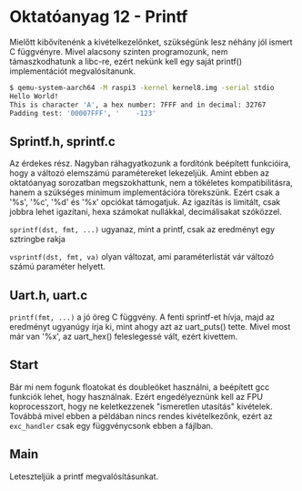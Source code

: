Oktatóanyag 12 - Printf
=======================

Mielőtt kibővítenénk a kivételkezelőnket, szükségünk lesz néhány jól ismert C függvényre. Mivel alacsony szinten
programozunk, nem támaszkodhatunk a libc-re, ezért nekünk kell egy saját printf() implementációt megvalósítanunk.

```sh
$ qemu-system-aarch64 -M raspi3 -kernel kernel8.img -serial stdio
Hello World!
This is character 'A', a hex number: 7FFF and in decimal: 32767
Padding test: '00007FFF', '    -123'
```

Sprintf.h, sprintf.c
--------------------

Az érdekes rész. Nagyban ráhagyatkozunk a fordítónk beépített funkcióira, hogy a változó elemszámú paramétereket
lekezeljük. Amint ebben az oktatóanyag sorozatban megszokhattunk, nem a tökéletes kompatibilitásra, hanem a
szükséges minimum implementációra törekszünk. Ezért csak a '%s', '%c', '%d' és '%x' opciókat támogatjuk. Az
igazítás is limitált, csak jobbra lehet igazítani, hexa számokat nullákkal, decimálisakat szóközzel.

`sprintf(dst, fmt, ...)` ugyanaz, mint a printf, csak az eredményt egy sztringbe rakja

`vsprintf(dst, fmt, va)` olyan változat, ami paraméterlistát vár változó számú paraméter helyett.


Uart.h, uart.c
-------------

`printf(fmt, ...)` a jó öreg C függvény. A fenti sprintf-et hívja, majd az eredményt ugyanúgy írja ki, mint
ahogy azt az uart_puts() tette. Mivel most már van '%x', az uart_hex() feleslegessé vált, ezért kivettem.

Start
-----

Bár mi nem fogunk floatokat és doubleöket használni, a beépített gcc funkciók lehet, hogy használnak. Ezért
engedélyeznünk kell az FPU koprocesszort, hogy ne keletkezzenek "ismeretlen utasítás" kivételek. Továbbá mivel
ebben a példában nincs rendes kivételkezőnk, ezért az `exc_handler` csak egy függvénycsonk ebben a fájlban.

Main
----

Leteszteljük a printf megvalósításunkat.
